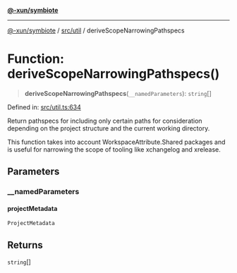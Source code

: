 [**@-xun/symbiote**](../../../README.md)

***

[@-xun/symbiote](../../../README.md) / [src/util](../README.md) / deriveScopeNarrowingPathspecs

# Function: deriveScopeNarrowingPathspecs()

> **deriveScopeNarrowingPathspecs**(`__namedParameters`): `string`[]

Defined in: [src/util.ts:634](https://github.com/Xunnamius/symbiote/blob/97e44b70bbc4b25fd28c3641586a9d18f95d8540/src/util.ts#L634)

Return pathspecs for including only certain paths for consideration depending
on the project structure and the current working directory.

This function takes into account WorkspaceAttribute.Shared packages
and is useful for narrowing the scope of tooling like xchangelog and
xrelease.

## Parameters

### \_\_namedParameters

#### projectMetadata

`ProjectMetadata`

## Returns

`string`[]
